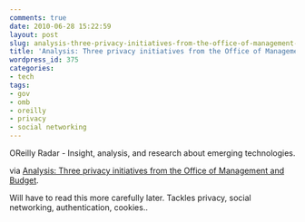 ```yaml
---
comments: true
date: 2010-06-28 15:22:59
layout: post
slug: analysis-three-privacy-initiatives-from-the-office-of-management-and-budget
title: 'Analysis: Three privacy initiatives from the Office of Management and Budget'
wordpress_id: 375
categories:
- tech
tags:
- gov
- omb
- oreilly
- privacy
- social networking
---
```


OReilly Radar - Insight, analysis, and research about emerging technologies.

via [Analysis: Three privacy initiatives from the Office of Management and Budget](http://feedproxy.google.com/~r/oreilly/radar/atom/~3/-SDVpwdGngQ/three-privacy-initiatives-from.html).

Will have to read this more carefully later. Tackles privacy, social networking, authentication, cookies..
